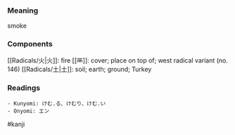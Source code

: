 ### Meaning

smoke

### Components

[[Radicals/火|火]]: fire [[襾]]: cover; place on top of; west radical variant (no. 146) [[Radicals/土|土]]: soil; earth; ground; Turkey

### Readings

```
- Kunyomi: けむ.る、けむり、けむ.い
- Onyomi: エン
```

#kanji